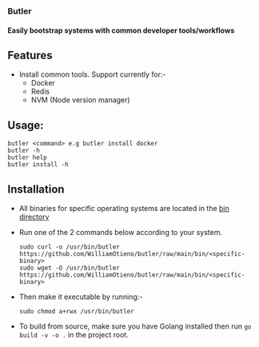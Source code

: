 ### Butler

#### Easily bootstrap systems with common developer tools/workflows


## Features
 - Install common tools. Support currently for:-
   - Docker
   - Redis
   - NVM (Node version manager)


## Usage:
    butler <command> e.g butler install docker
    butler -h
    butler help
    butler install -h

## Installation
 - All binaries for specific operating systems are located in the [bin directory](/bin)
 - Run one of the 2 commands below according to your system.

    ```shell
    sudo curl -o /usr/bin/butler https://github.com/WilliamOtieno/butler/raw/main/bin/<specific-binary>
    sudo wget -O /usr/bin/butler https://github.com/WilliamOtieno/butler/raw/main/bin/<specific-binary>
   ``` 
 - Then make it executable by running:-
   ```shell
   sudo chmod a+rwx /usr/bin/butler
   ```

 - To build from source, make sure you have Golang installed then run ``go build -v -o .`` in the project root.
